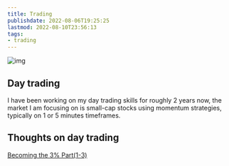 ```yaml
---
title: Trading
publishdate: 2022-08-06T19:25:25
lastmod: 2022-08-10T23:56:13
tags: 
- trading
---
```










![img](https://images.unsplash.com/photo-1642790403805-a3835434499e?ixlib=rb-1.2.1&ixid=MnwxMjA3fDB8MHxwaG90by1wYWdlfHx8fGVufDB8fHx8&auto=format&fit=crop&w=1495&q=80)

## Day trading



I have been working on my day trading skills for roughly 2 years now, the market I am focusing on is small-cap stocks using momentum strategies, typically on 1 or 5 minutes timeframes. 





## Thoughts on day trading



[Becoming the 3% Part(1-3)](Becoming%20the%203%20Pct.md)










